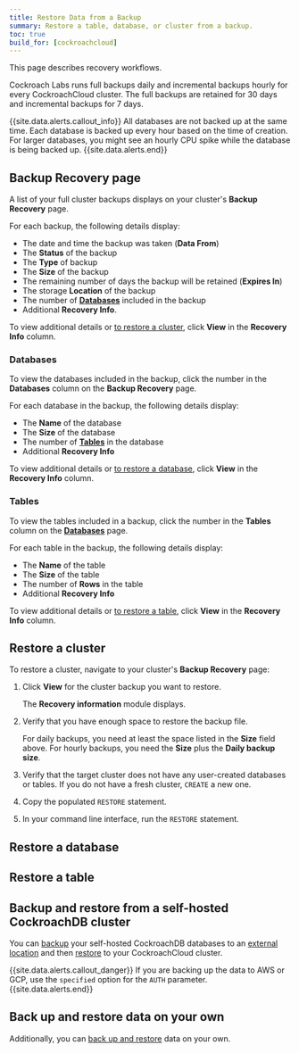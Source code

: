 ```yaml
---
title: Restore Data from a Backup
summary: Restore a table, database, or cluster from a backup.
toc: true
build_for: [cockroachcloud]
---
```


This page describes recovery workflows.

Cockroach Labs runs full backups daily and incremental backups hourly for every CockroachCloud cluster. The full backups are retained for 30 days and incremental backups for 7 days.

{{site.data.alerts.callout_info}}
All databases are not backed up at the same time. Each database is backed up every hour based on the time of creation. For larger databases, you might see an hourly CPU spike while the database is being backed up.
{{site.data.alerts.end}}

## Backup Recovery page

A list of your full cluster backups displays on your cluster's **Backup Recovery** page.

For each backup, the following details display:

- The date and time the backup was taken (**Data From**)
- The **Status** of the backup
- The **Type** of backup
- The **Size** of the backup
- The remaining number of days the backup will be retained (**Expires In**)
- The storage **Location** of the backup
- The number of [**Databases**](#databases) included in the backup
- Additional **Recovery Info**.

To view additional details or [to restore a cluster](#restore-a-cluster), click **View** in the **Recovery Info** column.

### Databases

To view the databases included in the backup, click the number in the **Databases** column on the **Backup Recovery** page.

For each database in the backup, the following details display:

- The **Name** of the database
- The **Size** of the database
- The number of [**Tables**](#tables) in the database
- Additional **Recovery Info**

To view additional details or [to restore a database](#restore-a-database), click **View** in the **Recovery Info** column.

### Tables

To view the tables included in a backup, click the number in the **Tables** column on the [**Databases**](#databases) page.

For each table in the backup, the following details display:

- The **Name** of the table
- The **Size** of the table
- The number of **Rows** in the table
- Additional **Recovery Info**

To view additional details or [to restore a table](#restore-a-table), click **View** in the **Recovery Info** column.

## Restore a cluster

To restore a cluster, navigate to your cluster's **Backup Recovery** page:

1. Click **View** for the cluster backup you want to restore.

    The **Recovery information** module displays.

1. Verify that you have enough space to restore the backup file.

    For daily backups, you need at least the space listed in the **Size** field above. For hourly backups, you need the **Size** plus the **Daily backup size**.

1. Verify that the target cluster does not have any user-created databases or tables. If you do not have a fresh cluster, `CREATE` a new one.

1. Copy the populated `RESTORE` statement.

1. In your command line interface, run the `RESTORE` statement.


## Restore a database

## Restore a table

## Backup and restore from a self-hosted CockroachDB cluster

You can [backup](backup.html) your self-hosted CockroachDB databases to an [external location](backup.html#backup-file-urls) and then [restore](restore.html) to your CockroachCloud cluster.

{{site.data.alerts.callout_danger}}
If you are backing up the data to AWS or GCP, use the `specified` option for the `AUTH` parameter.
{{site.data.alerts.end}}

## Back up and restore data on your own

Additionally, you can [back up and restore](backup-and-restore.html) data on your own.
